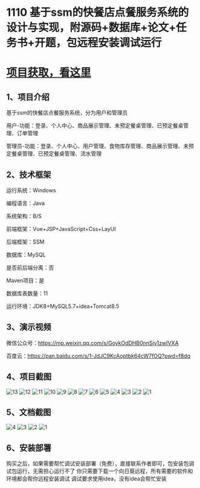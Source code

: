 # 1110 基于ssm的快餐店点餐服务系统的设计与实现，附源码+数据库+论文+任务书+开题，包远程安装调试运行

# [项目获取，看这里](https://mbd.pub/o/bread/mbd-aJackp5r "项目获取，看这里")

## 1、项目介绍

基于ssm的快餐店点餐服务系统，分为用户和管理员

用户-功能：登录、个人中心、商品展示管理、未预定餐桌管理、已预定餐桌管理、订单管理

管理员-功能：登录、个人中心、用户管理、食物库存管理、商品展示管理、未预定餐桌管理、已预定餐桌管理、流水管理

## 2、技术框架

运行系统：Windows

编程语言：Java

系统架构：B/S

前端框架：Vue+JSP+JavaScript+Css+LayUI

后端框架：SSM

数据库：MySQL

是否前后端分离：否

Maven项目：是

数据库表数量：11

运行环境：JDK8+MySQL5.7+idea+Tomcat8.5

## 3、演示视频

微信公众号：https://mp.weixin.qq.com/s/GoykOdDHB0nnSjy1zwIVXA 

百度云：https://pan.baidu.com/s/1-JdJC9KcAoptbk64cW7fOQ?pwd=f8dq 

## 4、项目截图 

![13](https://javabscode.github.io/picx-images-hosting/1110-基于ssm的快餐店点餐服务系统的设计与实现-附源码+数据库+论文+任务书+开题-包远程安装调试运行-运行截图/13.webp)
![12](https://javabscode.github.io/picx-images-hosting/1110-基于ssm的快餐店点餐服务系统的设计与实现-附源码+数据库+论文+任务书+开题-包远程安装调试运行-运行截图/12.webp)
![11](https://javabscode.github.io/picx-images-hosting/1110-基于ssm的快餐店点餐服务系统的设计与实现-附源码+数据库+论文+任务书+开题-包远程安装调试运行-运行截图/11.webp)
![10](https://javabscode.github.io/picx-images-hosting/1110-基于ssm的快餐店点餐服务系统的设计与实现-附源码+数据库+论文+任务书+开题-包远程安装调试运行-运行截图/10.webp)
![9](https://javabscode.github.io/picx-images-hosting/1110-基于ssm的快餐店点餐服务系统的设计与实现-附源码+数据库+论文+任务书+开题-包远程安装调试运行-运行截图/9.webp)
![8](https://javabscode.github.io/picx-images-hosting/1110-基于ssm的快餐店点餐服务系统的设计与实现-附源码+数据库+论文+任务书+开题-包远程安装调试运行-运行截图/8.webp)
![7](https://javabscode.github.io/picx-images-hosting/1110-基于ssm的快餐店点餐服务系统的设计与实现-附源码+数据库+论文+任务书+开题-包远程安装调试运行-运行截图/7.webp)
![6](https://javabscode.github.io/picx-images-hosting/1110-基于ssm的快餐店点餐服务系统的设计与实现-附源码+数据库+论文+任务书+开题-包远程安装调试运行-运行截图/6.webp)
![5](https://javabscode.github.io/picx-images-hosting/1110-基于ssm的快餐店点餐服务系统的设计与实现-附源码+数据库+论文+任务书+开题-包远程安装调试运行-运行截图/5.webp)
![4](https://javabscode.github.io/picx-images-hosting/1110-基于ssm的快餐店点餐服务系统的设计与实现-附源码+数据库+论文+任务书+开题-包远程安装调试运行-运行截图/4.webp)
![3](https://javabscode.github.io/picx-images-hosting/1110-基于ssm的快餐店点餐服务系统的设计与实现-附源码+数据库+论文+任务书+开题-包远程安装调试运行-运行截图/3.webp)
![2](https://javabscode.github.io/picx-images-hosting/1110-基于ssm的快餐店点餐服务系统的设计与实现-附源码+数据库+论文+任务书+开题-包远程安装调试运行-运行截图/2.webp)
![1](https://javabscode.github.io/picx-images-hosting/1110-基于ssm的快餐店点餐服务系统的设计与实现-附源码+数据库+论文+任务书+开题-包远程安装调试运行-运行截图/1.webp)












## 5、文档截图
![4](https://javabscode.github.io/picx-images-hosting/1110-基于ssm的快餐店点餐服务系统的设计与实现-附源码+数据库+论文+任务书+开题-包远程安装调试运行-文档截图/4.webp)
![3](https://javabscode.github.io/picx-images-hosting/1110-基于ssm的快餐店点餐服务系统的设计与实现-附源码+数据库+论文+任务书+开题-包远程安装调试运行-文档截图/3.webp)
![2](https://javabscode.github.io/picx-images-hosting/1110-基于ssm的快餐店点餐服务系统的设计与实现-附源码+数据库+论文+任务书+开题-包远程安装调试运行-文档截图/2.webp)
![1](https://javabscode.github.io/picx-images-hosting/1110-基于ssm的快餐店点餐服务系统的设计与实现-附源码+数据库+论文+任务书+开题-包远程安装调试运行-文档截图/1.webp)




## 6、安装部署

购买之后，如果需要帮忙调试安装部署（免费），直接联系作者即可，包安装包调试包运行，无需担心运行不了
你只需要下载一个向日葵远程，所有需要的软件和环境都会帮你远程安装调试
调试要求使用idea，没有idea会帮忙安装
